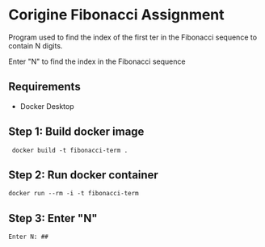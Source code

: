 # Corigine Fibonacci Assignment

Program used to find the index of the first ter in the Fibonacci sequence to contain N digits. 

Enter "N" to find the index in the Fibonacci sequence

## Requirements
- Docker Desktop

## Step 1: Build docker image

` docker build -t fibonacci-term .`

## Step 2: Run docker container 

`docker run --rm -i -t fibonacci-term`

## Step 3: Enter "N" 

`Enter N: ## `


